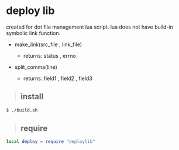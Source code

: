 # deploy lib

created for dot file management lua script. lua does not have build-in symbolic link function.

- make_link(src_file , link_file)
  - returns: status , errno

- split_comma(line)
  - returns: field1 , field2 , field3

> ## install

```sh
$ ./build.sh
```

> ## require

```lua
local deploy = require "deploylib"
```
